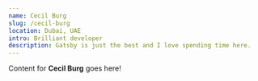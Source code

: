 ```yaml
---
name: Cecil Burg
slug: /cecil-burg
location: Dubai, UAE
intro: Brilliant developer
description: Gatsby is just the best and I love spending time here.
---
```

Content for **Cecil Burg** goes here!